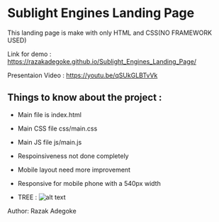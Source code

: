 # Sublight Engines Landing Page

This landing page is make with only HTML and CSS(NO FRAMEWORK USED)

Link for demo : https://razakadegoke.github.io/Sublight_Engines_Landing_Page/

Presentaion Video : https://youtu.be/qSUkGLBTvVk


## Things to know about the project : 

* Main file is index.html   

* Main CSS file css/main.css

* Main JS file js/main.js

* Respoinsiveness not done completely

* Mobile layout need more improvement

* Responsive for mobile phone with a 540px width
* TREE :
![alt text](https://github.com/razakadegoke/Sublight_Engines_Landing_Page/blob/main/assets/Capture%20d%E2%80%99e%CC%81cran%2C%20le%202022-08-02%20a%CC%80%2011.46.42.png)

Author: Razak Adegoke
